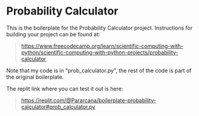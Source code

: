 # Probability Calculator

This is the boilerplate for the Probability Calculator project. Instructions for building your project can be found at:
> https://www.freecodecamp.org/learn/scientific-computing-with-python/scientific-computing-with-python-projects/probability-calculator

Note that my code is in "prob_calculator.py", the rest of the code is part of the original boilerplate.

The replit link where you can test it out is here: 
> https://replit.com/@Pararcana/boilerplate-probability-calculator#prob_calculator.py
